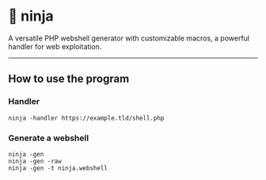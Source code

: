 # 🥷 ninja
A versatile PHP webshell generator with customizable macros, a powerful handler for web exploitation.

---
## How to use the program

### Handler
```
ninja -handler https://example.tld/shell.php
```
### Generate a webshell
```
ninja -gen
ninja -gen -raw
ninja -gen -t ninja.webshell
```
